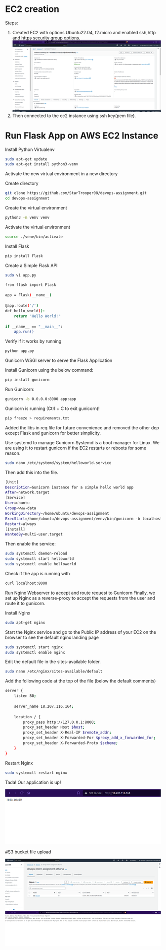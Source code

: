 # EC2 creation 

Steps: 
1. Created EC2 with options Ubuntu22.04, t2.micro and enabled ssh,http and https security group options.
![alt text](./files/op2.png)
2. Then connected to the ec2 instance using ssh key(pem file).


# Run Flask App on AWS EC2 Instance
Install Python Virtualenv
```bash
sudo apt-get update
sudo apt-get install python3-venv
```
Activate the new virtual environment in a new directory

Create directory
```bash
git clone https://github.com/StarTrooper08/devops-assignment.git
cd devops-assignment
```
Create the virtual environment
```bash
python3 -m venv venv
```
Activate the virtual environment
```bash
source ./venv/bin/activate
```
Install Flask
```bash
pip install Flask
```
Create a Simple Flask API
```bash
sudo vi app.py
```
```bash
from flask import Flask

app = Flask(__name__)

@app.route('/')
def hello_world():
	return 'Hello World!'

if __name__ == "__main__":
	app.run()
```
Verify if it works by running 
```bash
python app.py
```

Gunicorn WSGI server to serve the Flask Application

Install Gunicorn using the below command:
```bash
pip install gunicorn
```
Run Gunicorn:
```bash
gunicorn -b 0.0.0.0:8000 app:app 
```
Gunicorn is running (Ctrl + C to exit gunicorn)!

```bash
pip freeze > requirements.txt
```
Added the libs in req file for future convenience and removed the other dep except Flask and gunicorn for better simplicity.


Use systemd to manage Gunicorn
Systemd is a boot manager for Linux. We are using it to restart gunicorn if the EC2 restarts or reboots for some reason.

	
```bash
sudo nano /etc/systemd/system/helloworld.service
```
Then add this into the file.
```bash
[Unit]
Description=Gunicorn instance for a simple hello world app
After=network.target
[Service]
User=ubuntu
Group=www-data
WorkingDirectory=/home/ubuntu/devops-assignment
ExecStart=/home/ubuntu/devops-assignment/venv/bin/gunicorn -b localhost:8000 app:app
Restart=always
[Install]
WantedBy=multi-user.target
```
Then enable the service:
```bash
sudo systemctl daemon-reload
sudo systemctl start helloworld
sudo systemctl enable helloworld
```
Check if the app is running with 
```bash
curl localhost:8000
```


Run Nginx Webserver to accept and route request to Gunicorn
Finally, we set up Nginx as a reverse-proxy to accept the requests from the user and route it to gunicorn.

Install Nginx 
```bash
sudo apt-get nginx
```
Start the Nginx service and go to the Public IP address of your EC2 on the browser to see the default nginx landing page
```bash
sudo systemctl start nginx
sudo systemctl enable nginx
```
Edit the default file in the sites-available folder.
```bash
sudo nano /etc/nginx/sites-available/default
```
Add the following code at the top of the file (below the default comments)
```bash
server {
    listen 80;

    server_name 18.207.116.164;

    location / {
        proxy_pass http://127.0.0.1:8000;
        proxy_set_header Host $host;
        proxy_set_header X-Real-IP $remote_addr;
        proxy_set_header X-Forwarded-For $proxy_add_x_forwarded_for;
        proxy_set_header X-Forwarded-Proto $scheme;
    }
}


```
Restart Nginx 
```bash
sudo systemctl restart nginx
```
Tada! Our application is up!

![alt text](./files/op1.png)


#S3 bucket file upload

![alt text](./files/op4.png)
![alt text](./files/op5.png)